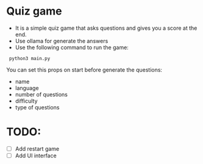 # Quiz game 

- It is a simple quiz game that asks questions and gives you a score at the end.
- Use ollama for generate the answers
- Use the following command to run the game:

``` python3 main.py```


You can set this props on start before generate the questions: 
- name 
- language 
- number of questions
- difficulty
- type of questions


# TODO: 
- [ ] Add restart game
- [ ] Add UI interface 